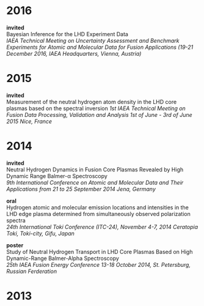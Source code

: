 # 2016
**invited**  
Bayesian Inference for the LHD Experiment Data  
*IAEA Technical Meeting on Uncertainty Assessment and Benchmark Experiments for Atomic and Molecular Data for Fusion Applications (19-21 December 2016, IAEA Headquarters, Vienna, Austria)*


# 2015
**invited**  
Measurement of the neutral hydrogen atom density in the LHD core plasmas based on the spectral inversion
*1st IAEA Technical Meeting on Fusion Data Processing, Validation and Analysis
1st of June - 3rd of June 2015
Nice, France*

# 2014
**invited**  
Neutral Hydrogen Dynamics in Fusion Core
Plasmas Revealed by High Dynamic Range
Balmer-α Spectroscopy  
*9th International Conference on Atomic and Molecular Data and Their Applications
from 21 to 25 September 2014
Jena, Germany*

**oral**  
Hydrogen atomic and molecular emission locations and intensities in the LHD edge plasma determined from simultaneously observed polarization spectra  
*24th International Toki Conference (ITC-24), November 4-7, 2014
Ceratopia Toki, Toki-city, Gifu, Japan*

**poster**  
Study of Neutral Hydrogen Transport in LHD Core Plasmas
Based on High Dynamic-Range Balmer-Alpha Spectroscopy  
*25th IAEA Fusion Energy Conference
13-18 October 2014, St. Petersburg, Russian Ferderation*

# 2013
